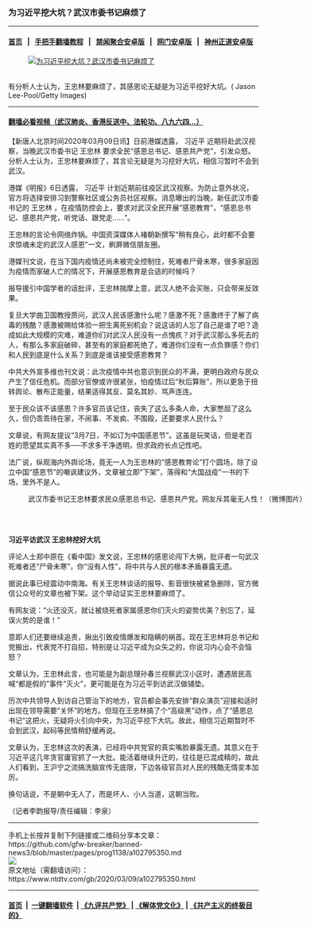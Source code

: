 ### 为习近平挖大坑？武汉市委书记麻烦了
------------------------

#### [首页](https://github.com/gfw-breaker/banned-news3/blob/master/README.md) &nbsp;&nbsp;|&nbsp;&nbsp; [手把手翻墙教程](https://github.com/gfw-breaker/guides/wiki) &nbsp;&nbsp;|&nbsp;&nbsp; [禁闻聚合安卓版](https://github.com/gfw-breaker/bn-android) &nbsp;&nbsp;|&nbsp;&nbsp; [网门安卓版](https://github.com/oGate2/oGate) &nbsp;&nbsp;|&nbsp;&nbsp; [神州正道安卓版](https://github.com/SzzdOgate/update) 



<div><div class="featured_image">
 <a href="https://i.ntdtv.com/assets/uploads/2020/03/GettyImages-168135152.jpg" target="_blank">
  <figure>
   <img alt="为习近平挖大坑？武汉市委书记麻烦了" src="https://i.ntdtv.com/assets/uploads/2020/03/GettyImages-168135152-800x450.jpg"/>
  </figure><br/>
 </a>
 <span class="caption">
  有分析人士认为，王忠林要麻烦了，其感恩论无疑是为习近平挖好大坑。( Jason Lee-Pool/Getty Images)
 </span>
</div>
</div><hr/>

#### [翻墙必看视频（武汉肺炎、香港反送中、法轮功、八九六四...）](https://github.com/gfw-breaker/banned-news3/blob/master/pages/link3.md)

<div><div class="post_content" itemprop="articleBody">
 <p>
  【新唐人北京时间2020年03月09日讯】日前港媒透露，
  <ok href="https://www.ntdtv.com/gb/习近平.htm">
   习近平
  </ok>
  近期将赴武汉视察，当晚武汉市委书记
  <ok href="https://www.ntdtv.com/gb/王忠林.htm">
   王忠林
  </ok>
  要求全民“感恩总书记、感恩共产党”，引发众怒。分析人士认为，王忠林要麻烦了，其言论无疑是为习挖好大坑，相信习暂时不会到武汉。
 </p>
 <p>
  港媒《明报》6日透露，
  <ok href="https://www.ntdtv.com/gb/习近平.htm">
   习近平
  </ok>
  计划近期前往疫区武汉视察。为防止意外状况，官方将选择安排习到警察社区或公务员社区视察。消息曝出的当晚，新任武汉市委书记的
  <ok href="https://www.ntdtv.com/gb/王忠林.htm">
   王忠林
  </ok>
  ，在疫情防控会上，要求对武汉全民开展“感恩教育”，“感恩总书记、感恩共产党，听党话、跟党走……”。
 </p>
 <p>
  王忠林的言论令网络炸锅。中国资深媒体人褚朝新撰写“稍有良心，此时都不会要求惊魂未定的武汉人感恩”一文，刷屏微信朋友圈。
 </p>
 <p>
  港媒刊文说，在当下国内疫情还尚未被完全控制住，死难者尸骨未寒，很多家庭因为疫情而家破人亡的情况下，开展感恩教育是合适的时候吗？
 </p>
 <p>
  报导援引中国学者的话批评，王忠林揣摩上意，武汉人绝不会买账，只会带来反效果。
 </p>
 <p>
  复旦大学曲卫国教授质问，武汉人民该感激什么呢？感激不死？感激终于了解了病毒的残酷？感激被赐给体验一把生离死别机会？说这话的人忘了自己是谁了吧？造成如此大规模的灾难，难道你们对武汉人民没有一点愧疚？对于武汉那么多死去的人，有那么多家庭破碎，甚至有的家庭都死绝了，难道你们没有一点负罪感？你们和人民到底是什么关系？到底是谁该接受感恩教育？
 </p>
 <p>
  中共大外宣多维也刊文说：此次疫情中共也意识到民众的不满，更明白政府与民众产生了信任危机。而部分官僚或许很紧张，怕疫情过后“秋后算账”，所以更急于扭转舆论、散布正能量，结果适得其反、莫名其妙、骂声连连。
 </p>
 <p>
  至于民众该不该感恩？许多官员该记住，丧失了这么多条人命，大家憋屈了这么久，但仍乖乖待在家，不闹事、不发疯、不围殴，还要要求人民什么？
 </p>
 <p>
  文章说，有网友提议“3月7日，不如订为中国感恩节”。这虽是玩笑话，但是老百姓的愿望其实真不多──不求多干净透明，但求政府长点记性吧。
 </p>
 <p>
  法广说，纵观海内外舆论场，竟无一人为王忠林的“感恩教育论”打个圆场，除了设立中国“感恩节”的嘲讽建议外，文章被立即“下架”，落得和“大国战疫”一书的下场，里外不是人。
 </p>
 <figure class="wp-caption alignnone" id="attachment_102794093" style="width: 600px">
  <ok href="https://i.ntdtv.com/assets/uploads/2020/03/8222963d2aa02494bebe090c2f0dd628.jpg">
   <img alt="" class="size-medium wp-image-102794093" src="https://i.ntdtv.com/assets/uploads/2020/03/8222963d2aa02494bebe090c2f0dd628-600x338.jpg"/>
  </ok>
  <br/><figcaption class="wp-caption-text">
   武汉市委书记王忠林要求民众感恩总书记、感恩共产党。网友斥其毫无人性！（微博图片）
  </figcaption><br/>
 </figure><br/>
 <p>
  <strong>
   习近平访武汉 王忠林挖好大坑
  </strong>
 </p>
 <p>
  评论人士郑中原在《看中国》发文说，王忠林的感恩论闯下大祸，批评者一句武汉死难者还“尸骨未寒”，你“没有人性”，将中共与人民的根本矛盾暴露无遗。
 </p>
 <p>
  据说此事已经震动中南海。有关王忠林谈话的报导、影音很快被紧急删除，官方微信公众号的文章也被下架。这个举动证实王忠林要麻烦了。
 </p>
 <p>
  有网友说：“火还没灭，就让被烧死者家属感恩你们灭火的姿势优美？别忘了，延误火势的是谁！”
 </p>
 <p>
  意即人们还要继续追责，揪出引致疫情爆发和隐瞒的祸首。现在王忠林将总书记和党搬出，代表党不打自招，特别是让习近平成为众矢之的，你说习内心会不会恼怒？
 </p>
 <p>
  文章认为，王忠林此言，也可能是为副总理孙春兰视察武汉小区时，遭遇居民高喊“都是假的”事件“灭火”，更可能是在为习近平到访武汉做铺垫。
 </p>
 <p>
  历次中共领导人到访自己管治下的地方，官员都会事先安排“群众演员”迎接和适时出现在领导需要“关怀”的地方。但现在王忠林搞了个“高级黑”动作，点了“感恩总书记”这把火，无疑将火引向中央，为习近平挖下大坑。故此，相信习近期暂时不会到武汉，起码等民情稍舒缓再说。
 </p>
 <p>
  文章认为，王忠林这次的表演，已经将中共党官的真实嘴脸暴露无遗。其意义在于习近平这几年贪官庸官抓了一大批。能活着继续升迁的，往往是已混成精的，故此人们看到，王沪宁之流搞洗脑宣传无底限，下边各级官员对人民的残酷无情变本加厉。
 </p>
 <p>
  换句话说，不是朝中无人了，而是坏人、小人当道，这朝当败。
 </p>
 <p>
  （记者李韵报导/责任编辑：李泉）
 </p>
 <div class="single_ad">
 </div>
</div>
</div>
<hr/>
手机上长按并复制下列链接或二维码分享本文章：<br/>
https://github.com/gfw-breaker/banned-news3/blob/master/pages/prog1138/a102795350.md <br/>
<a href='https://github.com/gfw-breaker/banned-news3/blob/master/pages/prog1138/a102795350.md'><img src='https://github.com/gfw-breaker/banned-news3/blob/master/pages/prog1138/a102795350.md.png'/></a> <br/>
原文地址（需翻墙访问）：https://www.ntdtv.com/gb/2020/03/09/a102795350.html


------------------------
#### [首页](https://github.com/gfw-breaker/banned-news3/blob/master/README.md) &nbsp;|&nbsp; [一键翻墙软件](https://github.com/gfw-breaker/nogfw/blob/master/README.md) &nbsp;| [《九评共产党》](https://github.com/gfw-breaker/9ping.md/blob/master/README.md#九评之一评共产党是什么) | [《解体党文化》](https://github.com/gfw-breaker/jtdwh.md/blob/master/README.md) | [《共产主义的终极目的》](https://github.com/gfw-breaker/gczydzjmd.md/blob/master/README.md)


<img src='http://gfw-breaker.win/banned-news3/pages/prog1138/a102795350.md' width='0px' height='0px'/>